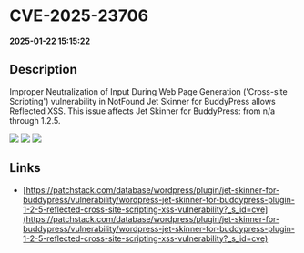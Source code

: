 # CVE-2025-23706

**2025-01-22 15:15:22**

## Description
Improper Neutralization of Input During Web Page Generation ('Cross-site Scripting') vulnerability in NotFound Jet Skinner for BuddyPress allows Reflected XSS. This issue affects Jet Skinner for BuddyPress: from n/a through 1.2.5.

![](https://img.shields.io/static/v1?label=Score&message=7.1&color=red)
![](https://img.shields.io/static/v1?label=Severity&message=HIGH&color=red)
![](https://img.shields.io/static/v1?label=CWE&message=XSS&color=green)

## Links
- [https://patchstack.com/database/wordpress/plugin/jet-skinner-for-buddypress/vulnerability/wordpress-jet-skinner-for-buddypress-plugin-1-2-5-reflected-cross-site-scripting-xss-vulnerability?_s_id=cve](https://patchstack.com/database/wordpress/plugin/jet-skinner-for-buddypress/vulnerability/wordpress-jet-skinner-for-buddypress-plugin-1-2-5-reflected-cross-site-scripting-xss-vulnerability?_s_id=cve)
